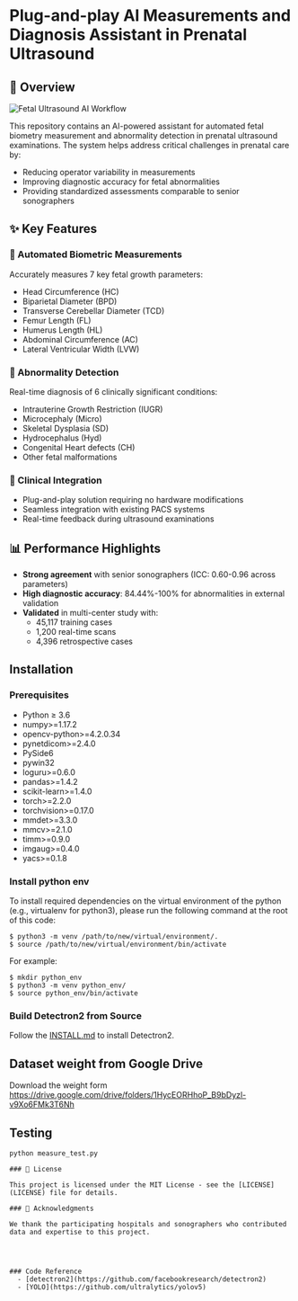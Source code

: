 # Plug-and-play AI Measurements and Diagnosis Assistant in Prenatal Ultrasound

## 📌 Overview

![Fetal Ultrasound AI Workflow](assets/workflow.png)  <!-- 本地图片示例 -->

This repository contains an AI-powered assistant for automated fetal biometry measurement and abnormality detection in prenatal ultrasound examinations. The system helps address critical challenges in prenatal care by:

- Reducing operator variability in measurements
- Improving diagnostic accuracy for fetal abnormalities
- Providing standardized assessments comparable to senior sonographers

## ✨ Key Features

### 📏 Automated Biometric Measurements
Accurately measures 7 key fetal growth parameters:
- Head Circumference (HC)
- Biparietal Diameter (BPD)
- Transverse Cerebellar Diameter (TCD)
- Femur Length (FL)
- Humerus Length (HL)
- Abdominal Circumference (AC)
- Lateral Ventricular Width (LVW)

### 🚨 Abnormality Detection
Real-time diagnosis of 6 clinically significant conditions:
- Intrauterine Growth Restriction (IUGR)
- Microcephaly (Micro)
- Skeletal Dysplasia (SD)
- Hydrocephalus (Hyd)
- Congenital Heart defects (CH)
- Other fetal malformations

### 🏥 Clinical Integration
- Plug-and-play solution requiring no hardware modifications
- Seamless integration with existing PACS systems
- Real-time feedback during ultrasound examinations

## 📊 Performance Highlights
- **Strong agreement** with senior sonographers (ICC: 0.60-0.96 across parameters)
- **High diagnostic accuracy**: 84.44%-100% for abnormalities in external validation
- **Validated** in multi-center study with:
  - 45,117 training cases
  - 1,200 real-time scans
  - 4,396 retrospective cases

## Installation

### Prerequisites

- Python ≥ 3.6
- numpy>=1.17.2
- opencv-python>=4.2.0.34
- pynetdicom>=2.4.0
- PySide6
- pywin32
- loguru>=0.6.0
- pandas>=1.4.2
- scikit-learn>=1.4.0
- torch>=2.2.0
- torchvision>=0.17.0
- mmdet>=3.3.0
- mmcv>=2.1.0
- timm>=0.9.0
- imgaug>=0.4.0
- yacs>=0.1.8
### Install python env

To install required dependencies on the virtual environment of the python (e.g., virtualenv for python3), please run the following command at the root of this code:
```
$ python3 -m venv /path/to/new/virtual/environment/.
$ source /path/to/new/virtual/environment/bin/activate
```
For example:
```
$ mkdir python_env
$ python3 -m venv python_env/
$ source python_env/bin/activate
```
 

### Build Detectron2 from Source

Follow the [INSTALL.md](https://github.com/facebookresearch/detectron2/blob/master/INSTALL.md) to install Detectron2.

## Dataset weight from Google Drive

Download the weight form https://drive.google.com/drive/folders/1HycEORHhoP_B9bDyzl-v9Xo6FMk3T6Nh



## Testing


```shell
python measure_test.py 

### 📝 License

This project is licensed under the MIT License - see the [LICENSE](LICENSE) file for details.

### 🙏 Acknowledgments

We thank the participating hospitals and sonographers who contributed data and expertise to this project.




### Code Reference 
  - [detectron2](https://github.com/facebookresearch/detectron2)
  - [YOLO](https://github.com/ultralytics/yolov5)
